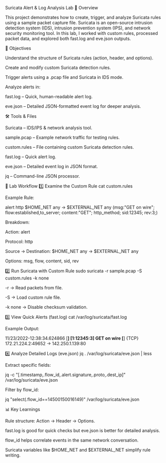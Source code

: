 Suricata Alert & Log Analysis Lab
📌 Overview

This project demonstrates how to create, trigger, and analyze Suricata rules using a sample packet capture file. Suricata is an open-source intrusion detection system (IDS), intrusion prevention system (IPS), and network security monitoring tool.
In this lab, I worked with custom rules, processed packet data, and explored both fast.log and eve.json outputs.

🎯 Objectives

Understand the structure of Suricata rules (action, header, and options).

Create and modify custom Suricata detection rules.

Trigger alerts using a .pcap file and Suricata in IDS mode.

Analyze alerts in:

fast.log – Quick, human-readable alert log.

eve.json – Detailed JSON-formatted event log for deeper analysis.

🛠 Tools & Files

Suricata – IDS/IPS & network analysis tool.

sample.pcap – Example network traffic for testing rules.

custom.rules – File containing custom Suricata detection rules.

fast.log – Quick alert log.

eve.json – Detailed event log in JSON format.

jq – Command-line JSON processor.

📂 Lab Workflow
1️⃣ Examine the Custom Rule
cat custom.rules


Example Rule:

alert http $HOME_NET any -> $EXTERNAL_NET any (msg:"GET on wire"; flow:established,to_server; content:"GET"; http_method; sid:12345; rev:3;)


Breakdown:

Action: alert

Protocol: http

Source → Destination: $HOME_NET any → $EXTERNAL_NET any

Options: msg, flow, content, sid, rev

2️⃣ Run Suricata with Custom Rule
sudo suricata -r sample.pcap -S custom.rules -k none


-r → Read packets from file.

-S → Load custom rule file.

-k none → Disable checksum validation.

3️⃣ View Quick Alerts (fast.log)
cat /var/log/suricata/fast.log


Example Output:

11/23/2022-12:38:34.624866 [**] [1:12345:3] GET on wire [**] {TCP} 172.21.224.2:49652 -> 142.250.1.139:80

4️⃣ Analyze Detailed Logs (eve.json)
jq . /var/log/suricata/eve.json | less


Extract specific fields:

jq -c "[.timestamp,.flow_id,.alert.signature,.proto,.dest_ip]" /var/log/suricata/eve.json


Filter by flow_id:

jq "select(.flow_id==14500150016149)" /var/log/suricata/eve.json

📊 Key Learnings

Rule structure: Action → Header → Options.

fast.log is good for quick checks but eve.json is better for detailed analysis.

flow_id helps correlate events in the same network conversation.

Suricata variables like $HOME_NET and $EXTERNAL_NET simplify rule writing.
